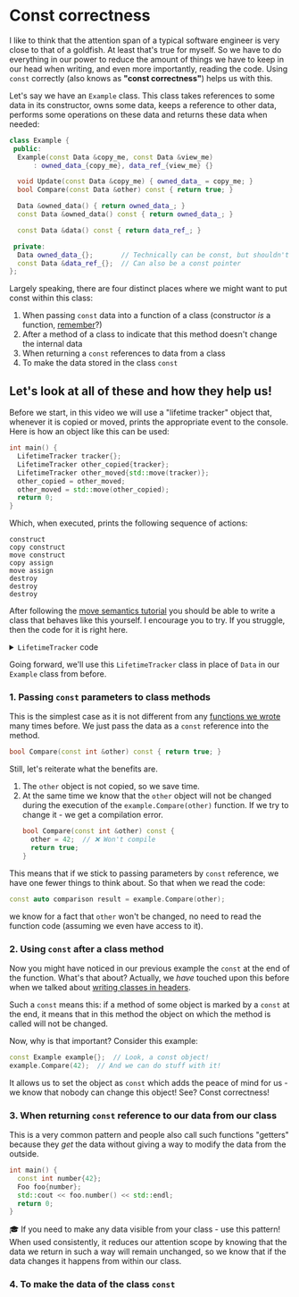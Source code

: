 # Const correctness
I like to think that the attention span of a typical software engineer is very close to that of a goldfish. At least that's true for myself. So we have to do everything in our power to reduce the amount of things we have to keep in our head when writing, and even more importantly, reading the code. Using `const` correctly (also knows as **"const correctness"**) helps us with this.

<!-- Intro -->

Let's say we have an `Example` class. This class takes references to some data in its constructor, owns some data, keeps a reference to other data, performs some operations on these data and returns these data when needed:
<!-- Animation:
- Add empty Example class
- Add constructor and private part without comments
- Add update and compare functions
- Add getters
 -->
```cpp
class Example {
 public:
  Example(const Data &copy_me, const Data &view_me)
      : owned_data_{copy_me}, data_ref_{view_me} {}

  void Update(const Data &copy_me) { owned_data_ = copy_me; }
  bool Compare(const Data &other) const { return true; }

  Data &owned_data() { return owned_data_; }
  const Data &owned_data() const { return owned_data_; }

  const Data &data() const { return data_ref_; }

 private:
  Data owned_data_{};       // Technically can be const, but shouldn't
  const Data &data_ref_{};  // Can also be a const pointer
};
```

Largely speaking, there are four distinct places where we might want to put const within this class:
1. When passing `const` data into a function of a class (constructor _is_ a function, [remember](object_lifecycle.md)?)
2. After a method of a class to indicate that this method doesn't change the internal data
3. When returning a `const` references to data from a class
4. To make the data stored in the class `const`

## Let's look at all of these and how they help us!

Before we start, in this video we will use a "lifetime tracker" object that, whenever it is copied or moved, prints the appropriate event to the console. Here is how an object like this can be used:
<!-- Animate:
  - Add code
  - Add results
  - Highlight code lines and result printout at the same time
-->
```cpp
int main() {
  LifetimeTracker tracker{};
  LifetimeTracker other_copied{tracker};
  LifetimeTracker other_moved{std::move(tracker)};
  other_copied = other_moved;
  other_moved = std::move(other_copied);
  return 0;
}
```

Which, when executed, prints the following sequence of actions:
```
construct
copy construct
move construct
copy assign
move assign
destroy
destroy
destroy
```

After following the [move semantics tutorial](move_semantics.md) you should be able to write a class that behaves like this yourself. I encourage you to try. If you struggle, then the code for it is right here.
<!-- Below the video -->

<details>
<summary><code>LifetimeTracker</code> code</summary>

```cpp
#include <iostream>

class LifetimeTracker {
  public:
    LifetimeTracker() { std::cout << "construct" << std::endl; }
    LifetimeTracker(const LifetimeTracker&) { std::cout << "copy construct" << std::endl; }
    LifetimeTracker(LifetimeTracker&&) { std::cout << "move construct" << std::endl; }
    LifetimeTracker& operator=(const LifetimeTracker&) {
      std::cout << "copy assign" << std::endl;
      return *this;
    }
    LifetimeTracker& operator=(LifetimeTracker&&) {
      std::cout << "move assign" << std::endl;
      return *this;
    }
    ~LifetimeTracker() { std::cout << "destroy" << std::endl; }
};
```

</details>

Going forward, we'll use this `LifetimeTracker` class in place of `Data` in our `Example` class from before.


### 1. Passing `const` parameters to class methods

This is the simplest case as it is not different from any [functions we wrote](functions.md) many times before. We just pass the data as a `const` reference into the method.

```cpp
bool Compare(const int &other) const { return true; }
```

Still, let's reiterate what the benefits are.
1. The `other` object is not copied, so we save time.
2. At the same time we know that the `other` object will not be changed during the execution of the `example.Compare(other)` function. If we try to change it - we get a compilation error.
    ```cpp
    bool Compare(const int &other) const {
      other = 42;  // ❌ Won't compile
      return true;
    }
    ```

This means that if we stick to passing parameters by `const` reference, we have one fewer things to think about. So that when we read the code:
```cpp
const auto comparison result = example.Compare(other);
```
we know for a fact that `other` won't be changed, no need to read the function code (assuming we even have access to it).

### 2. Using `const` after a class method

Now you might have noticed in our previous example the `const` at the end of the function. What's that about? Actually, we _have_ touched upon this before when we talked about [writing classes in headers](headers_with_classes.md).

Such a `const` means this: if a method of some object is marked by a `const` at the end, it means that in this method the object on which the method is called will not be changed.

Now, why is that important? Consider this example:
```cpp
const Example example{};  // Look, a const object!
example.Compare(42);  // And we can do stuff with it!
```
It allows us to set the object as `const` which adds the peace of mind for us - we know that nobody can change this object! See? Const correctness!

### 3. When returning `const` reference to our data from our class
This is a very common pattern and people also call such functions "getters" because they _get_ the data without giving a way to modify the data from the outside.

```cpp
int main() {
  const int number{42};
  Foo foo{number};
  std::cout << foo.number() << std::endl;
  return 0;
}
```

🎓 If you need to make any data visible from your class - use this pattern! When used consistently, it reduces our attention scope by knowing that the data we return in such a way will remain unchanged, so we know that if the data changes it happens from within our class.


### 4. To make the data of the class `const`
